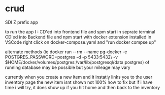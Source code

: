 # crud
SDI Z prefix app

to run the app I :
CD'ed into frontend file and spm start
in seprate terminal CD'ed into Backend file and npm start
with docker extension installed in VSCode right click on docker-compose.yaml and "run docker compse up"

alternate methods
(ie docker run --rm --name pg-docker -e POSTGRES_PASSWORD=postgres -d -p 5433:5432\ -v $HOME/docker/volumes/postgres:/var/lib/postgresql/data postgres) of running database may be possible but your mileage may vary

currently when you create a new item and it instatly links you to the user inventory page the new item isnt shown
not 100% how to fix but if i have time i will try, it does show up if you hit home and then back to the inventory